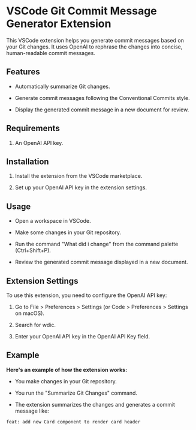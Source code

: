 # VSCode Git Commit Message Generator Extension

This VSCode extension helps you generate commit messages based on your Git changes. It uses OpenAI to rephrase the changes into concise, human-readable commit messages.

## Features

- Automatically summarize Git changes.

- Generate commit messages following the Conventional Commits style.

- Display the generated commit message in a new document for review.

## Requirements

1. An OpenAI API key.

## Installation

1. Install the extension from the VSCode marketplace.

2. Set up your OpenAI API key in the extension settings.

## Usage

- Open a workspace in VSCode.

- Make some changes in your Git repository.

- Run the command "What did i change" from the command palette (Ctrl+Shift+P).

- Review the generated commit message displayed in a new document.

## Extension Settings

To use this extension, you need to configure the OpenAI API key:

1. Go to File > Preferences > Settings (or Code > Preferences > Settings on macOS).

2. Search for wdic.

3. Enter your OpenAI API key in the OpenAI API Key field.

## Example

**Here's an example of how the extension works:**

- You make changes in your Git repository.

- You run the "Summarize Git Changes" command.

- The extension summarizes the changes and generates a commit message like:

```vbnet
feat: add new Card component to render card header
```
